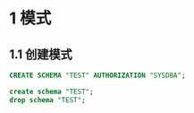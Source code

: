 # 1 模式

## 1.1 创建模式

```sql
CREATE SCHEMA "TEST" AUTHORIZATION "SYSDBA";

create schema "TEST";
drop schema "TEST";
```

